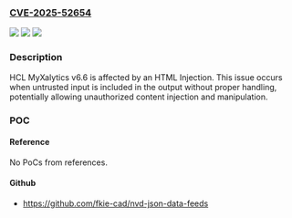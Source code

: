 ### [CVE-2025-52654](https://cve.mitre.org/cgi-bin/cvename.cgi?name=CVE-2025-52654)
![](https://img.shields.io/static/v1?label=Product&message=HCL%20MyXalytics&color=blue)
![](https://img.shields.io/static/v1?label=Version&message=6.6%20&color=brightgreen)
![](https://img.shields.io/static/v1?label=Vulnerability&message=CWE-80&color=brightgreen)

### Description

HCL MyXalytics v6.6 is affected by an HTML Injection. This issue occurs when untrusted input is included in the output without proper handling, potentially allowing unauthorized content injection and manipulation.

### POC

#### Reference
No PoCs from references.

#### Github
- https://github.com/fkie-cad/nvd-json-data-feeds

